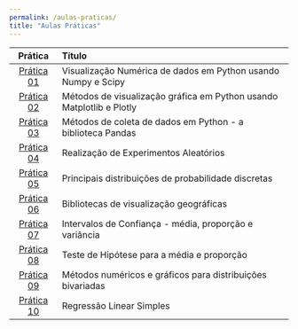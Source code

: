 ```yaml
---
permalink: /aulas-praticas/
title: "Aulas Práticas"
---
```


| Prática | Título |
| :---: | :--- |
| [Prática 01](https://github.com/marcielbp/Statistics-and-Probability/blob/master/python/notebooks/praticas/pr01.ipynb) | Visualização Numérica de dados em Python usando Numpy e Scipy |
| [Prática 02](https://github.com/marcielbp/Statistics-and-Probability/blob/master/python/notebooks/praticas/pr02.ipynb) | Métodos de visualização gráfica em Python usando Matplotlib e Plotly |
| [Prática 03](https://github.com/marcielbp/Statistics-and-Probability/blob/master/python/notebooks/praticas/pr03.ipynb) | Métodos de coleta de dados em Python - a biblioteca Pandas |
| [Prática 04](https://github.com/marcielbp/Statistics-and-Probability/blob/master/python/notebooks/praticas/pr04.ipynb) | Realização de Experimentos Aleatórios |
| [Prática 05](https://github.com/marcielbp/Statistics-and-Probability/blob/master/python/notebooks/praticas/pr05.ipynb) | Principais distribuições de probabilidade discretas |
| [Prática 06](https://github.com/marcielbp/Statistics-and-Probability/blob/master/python/notebooks/praticas/pr06.ipynb) | Bibliotecas de visualização geográficas |
| [Prática 07](https://github.com/marcielbp/Statistics-and-Probability/blob/master/python/notebooks/praticas/pr07.ipynb) | Intervalos de Confiança - média, proporção e variância |
| [Prática 08](https://github.com/marcielbp/Statistics-and-Probability/blob/master/python/notebooks/praticas/pr08.ipynb) | Teste de Hipótese para a média e proporção |
| [Prática 09](https://github.com/marcielbp/Statistics-and-Probability/blob/master/python/notebooks/praticas/pr09.ipynb) | Métodos numéricos e gráficos para distribuições bivariadas |
| [Prática 10](https://github.com/marcielbp/Statistics-and-Probability/blob/master/python/notebooks/praticas/pr10.ipynb) | Regressão Linear Simples |
